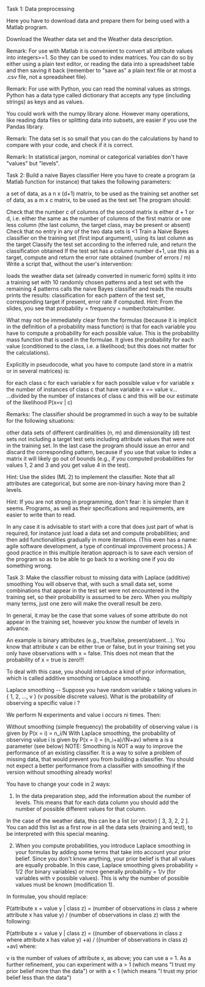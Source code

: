 Task 1: Data preprocessing

Here you have to download data and prepare them for being used with a Matlab program.

Download the Weather data set and the Weather data description.

Remark: For use with Matlab it is convenient to convert all attribute values into integers>=1. So they can be used to index matrices. You can do so by either using a plain text editor, or reading the data into a spreadsheet table and then saving it back (remember to "save as" a plain text file or at most a .csv file, not a spreadsheet file).

Remark: For use with Python, you can read the nominal values as strings. Python has a data type called dictionary that accepts any type (including strings) as keys and as values.

You could work with the numpy library alone. However many operations, like reading data files or splitting data into subsets, are easier if you use the Pandas library.

Remark: The data set is so small that you can do the calculations by hand to compare with your code, and check if it is correct.

Remark: In statistical jargon, nominal or categorical variables don't have "values" but "levels".

Task 2: Build a naive Bayes classifier
Here you have to create a program (a Matlab function for instance) that takes the following parameters:

a set of data, as a n x (d+1) matrix, to be used as the training set
another set of data, as a m x c matrix, to be used as the test set
The program should:

Check that the number c of columns of the second matrix is either d + 1 or d, i.e. either the same as the number of columns of the first matrix or one less column (the last column, the target class, may be present or absent)
Check that no entry in any of the two data sets is <1
Train a Naive Bayes classifier on the training set (first input argument), using its last column as the target
Classify the test set according to the inferred rule, and return the classification obtained
If the test set has a column number d+1, use this as a target, compute and return the error rate obtained (number of errors / m)
Write a script that, without the user's intervention:

loads the weather data set (already converted in numeric form)
splits it into a training set with 10 randomly chosen patterns and a test set with the remaining 4 patterns
calls the naive Bayes classifier and reads the results
prints the results: classification for each pattern of the test set, corresponding target if present, error rate if computed.
Hint: From the slides, you see that probability = frequency = number/totalnumber.

What may not be immediately clear from the formulas (because it is implicit in the definition of a probability mass function) is that for each variable you have to compute a probability for each possible value. This is the probability mass function that is used in the formulae. It gives the probability for each value (conditioned to the class, i.e. a likelihood; but this does not matter for the calculations).

Explicitly in pseudocode, what you have to compute (and store in a matrix or in several matrices) is:

for each class c
  for each variable x
    for each possible value v for variable x
        the number of instances of class c that have variable x == value v...
        ...divided by the number of instances of class c
and this will be our estimate of the likelihood P(x=v | c)

Remarks: The classifier should be programmed in such a way to be suitable for the following situations:

other data sets of different cardinalities (n, m) and dimensionality (d)
test sets not including a target
test sets including attribute values that were not in the training set.
In the last case the program should issue an error and discard the corresponding pattern, because if you use that value to index a matrix it will likely go out of bounds (e.g., if you computed probabilities for values 1, 2 and 3 and you get value 4 in the test).

Hint: Use the slides (ML 2) to implement the classifier. Note that all attributes are categorical, but some are non-binary having more than 2 levels.

Hint: If you are not strong in programming, don't fear: it is simpler than it seems. Programs, as well as their specifications and requirements, are easier to write than to read.

In any case it is advisable to start with a core that does just part of what is required, for instance just load a data set and compute probabilities; and then add functionalities gradually in more iterations. (This even has a name: agile software development, a type of continual improvement process.) A good practice in this multiple iteration approach is to save each version of the program so as to be able to go back to a working one if you do something wrong.

Task 3: Make the classifier robust to missing data with Laplace (additive) smoothing
You will observe that, with such a small data set, some combinations that appear in the test set were not encountered in the training set, so their probability is assumed to be zero. When you multiply many terms, just one zero will make the overall result be zero.

In general, it may be the case that some values of some attribute do not appear in the training set, however you know the number of levels in advance.

An example is binary attributes (e.g., true/false, present/absent...). You know that attribute x can be either true or false, but in your training set you only have observations with x = false. This does not mean that the probability of x = true is zero!!!

To deal with this case, you should introduce a kind of prior information, which is called additive smoothing or Laplace smoothing.

Laplace smoothing -- Suppose you have random variable x taking values in { 1, 2, ..., v } (v possible discrete values). What is the probability of observing a specific value i ?

We perform N experiments and value i occurs ni times. Then:

 

Without smoothing (simple frequency) the probability of observing value i is given by P(x = i) = n_i/N
With Laplace smoothing, the probability of observing value i is given by P(x = i) = (n_i+a)/(N+av) where a is a parameter (see below)
NOTE: Smoothing is NOT a way to improve the performance of an existing classifier. It is a way to solve a problem of missing data, that would prevent you from building a classifier. You should not expect a better performance from a classifier with smoothing if the version without smoothing already works!

You have to change your code in 2 ways:

1) In the data preparation step, add the information about the number of levels. This means that for each data column you should add the number of possible different values for that column.

In the case of the weather data, this can be a list (or vector) [ 3, 3, 2, 2 ]. You can add this list as a first row in all the data sets (training and test), to be interpreted with this special meaning.

2) When you compute probabilities, you introduce Laplace smoothing in your formulas by adding some terms that take into account your prior belief. Since you don't know anything, your prior belief is that all values are equally probable. In this case, Laplace smoothing gives probability = 1/2 (for binary variables) or more generally probability = 1/v (for variables with v possible values). This is why the number of possible values must be known (modification 1).

In formulae, you should replace:

P(attribute x = value y | class z) =
   (number of observations in class z where attribute x has value y) / (number of observations in class z)
with the following:

P(attribute x = value y | class z) =
   ((number of observations in class z where attribute x has value y) +a) / ((number of observations in class z) +av)
where:

v is the number of values of attribute x, as above;
you can use a = 1. As a further refinement, you can experiment with a > 1 (which means "I trust my prior belief more than the data") or with a < 1 (which means "I trust my prior belief less than the data")
